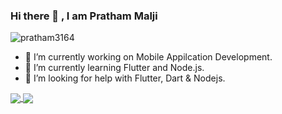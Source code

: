 ### Hi there 👋 , I am Pratham Malji
<p align="left"> <img src="https://komarev.com/ghpvc/?username=pratham3164&label=Profile Views&color=blue&style=plastic" alt="pratham3164" /> </p>
 
- 🔭 I’m currently working on Mobile Appilcation Development.
- 🌱 I’m currently learning Flutter and Node.js.
- 🤔 I’m looking for help with Flutter, Dart & Nodejs.
<a href="https://github.com/pratham3164">
<img align="center" src="https://github-readme-stats.vercel.app/api/top-langs/?username=pratham3164&theme=dracula&line_langs_below=1" />
</a>
<a href="https://github.com/pratham3164"><img  src="https://github-readme-stats.vercel.app/api?username=pratham3164&show_icons=true&theme=dracula&line_height=27" align="center" />
</a>
<!--
**pratham3164/pratham3164** is a ✨ _special_ ✨ repository because its `README.md` (this file) appears on your GitHub profile.

Here are some ideas to get you started:


- 👯 I’m looking to collaborate on ...

- 💬 Ask me about ...
- 📫 How to reach me: ...
- 😄 Pronouns: He/His
- ⚡ Fun fact: ...
-->
